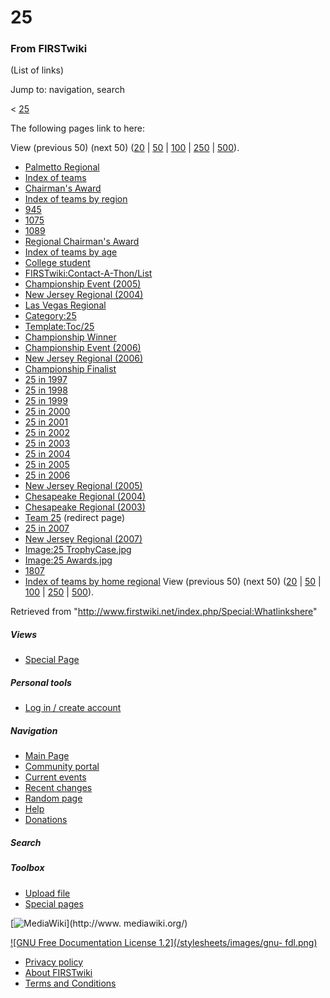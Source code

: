 # 25

### From FIRSTwiki

(List of links)

Jump to: navigation, search

&lt; [25](/index.php?title=25&redirect=no "25" )  

The following pages link to here:

View (previous 50) (next 50)
([20](/index.php?title=Special:Whatlinkshere/25&limit=20&from=0
"Special:Whatlinkshere/25" ) |
[50](/index.php?title=Special:Whatlinkshere/25&limit=50&from=0
"Special:Whatlinkshere/25" ) |
[100](/index.php?title=Special:Whatlinkshere/25&limit=100&from=0
"Special:Whatlinkshere/25" ) |
[250](/index.php?title=Special:Whatlinkshere/25&limit=250&from=0
"Special:Whatlinkshere/25" ) |
[500](/index.php?title=Special:Whatlinkshere/25&limit=500&from=0
"Special:Whatlinkshere/25" )).

  * [Palmetto Regional](/index.php/Palmetto_Regional "Palmetto Regional" )
  * [Index of teams](/index.php/Index_of_teams "Index of teams" )
  * [Chairman's Award](/index.php/Chairman%27s_Award "Chairman's Award" )
  * [Index of teams by region](/index.php/Index_of_teams_by_region "Index of teams by region" )
  * [945](/index.php/945 "945" )
  * [1075](/index.php/1075 "1075" )
  * [1089](/index.php/1089 "1089" )
  * [Regional Chairman's Award](/index.php/Regional_Chairman%27s_Award "Regional Chairman's Award" )
  * [Index of teams by age](/index.php/Index_of_teams_by_age "Index of teams by age" )
  * [College student](/index.php/College_student "College student" )
  * [FIRSTwiki:Contact-A-Thon/List](/index.php/FIRSTwiki:Contact-A-Thon/List "FIRSTwiki:Contact-A-Thon/List" )
  * [Championship Event (2005)](/index.php/Championship_Event_%282005%29 "Championship Event \(2005\)" )
  * [New Jersey Regional (2004)](/index.php/New_Jersey_Regional_%282004%29 "New Jersey Regional \(2004\)" )
  * [Las Vegas Regional](/index.php/Las_Vegas_Regional "Las Vegas Regional" )
  * [Category:25](/index.php/Category:25 "Category:25" )
  * [Template:Toc/25](/index.php/Template:Toc/25 "Template:Toc/25" )
  * [Championship Winner](/index.php/Championship_Winner "Championship Winner" )
  * [Championship Event (2006)](/index.php/Championship_Event_%282006%29 "Championship Event \(2006\)" )
  * [New Jersey Regional (2006)](/index.php/New_Jersey_Regional_%282006%29 "New Jersey Regional \(2006\)" )
  * [Championship Finalist](/index.php/Championship_Finalist "Championship Finalist" )
  * [25 in 1997](/index.php/25_in_1997 "25 in 1997" )
  * [25 in 1998](/index.php/25_in_1998 "25 in 1998" )
  * [25 in 1999](/index.php/25_in_1999 "25 in 1999" )
  * [25 in 2000](/index.php/25_in_2000 "25 in 2000" )
  * [25 in 2001](/index.php/25_in_2001 "25 in 2001" )
  * [25 in 2002](/index.php/25_in_2002 "25 in 2002" )
  * [25 in 2003](/index.php/25_in_2003 "25 in 2003" )
  * [25 in 2004](/index.php/25_in_2004 "25 in 2004" )
  * [25 in 2005](/index.php/25_in_2005 "25 in 2005" )
  * [25 in 2006](/index.php/25_in_2006 "25 in 2006" )
  * [New Jersey Regional (2005)](/index.php/New_Jersey_Regional_%282005%29 "New Jersey Regional \(2005\)" )
  * [Chesapeake Regional (2004)](/index.php/Chesapeake_Regional_%282004%29 "Chesapeake Regional \(2004\)" )
  * [Chesapeake Regional (2003)](/index.php/Chesapeake_Regional_%282003%29 "Chesapeake Regional \(2003\)" )
  * [Team 25](/index.php?title=Team_25&redirect=no "Team 25" ) (redirect page) 
  * [25 in 2007](/index.php/25_in_2007 "25 in 2007" )
  * [New Jersey Regional (2007)](/index.php/New_Jersey_Regional_%282007%29 "New Jersey Regional \(2007\)" )
  * [Image:25 TrophyCase.jpg](/index.php/Image:25_TrophyCase.jpg "Image:25 TrophyCase.jpg" )
  * [Image:25 Awards.jpg](/index.php/Image:25_Awards.jpg "Image:25 Awards.jpg" )
  * [1807](/index.php/1807 "1807" )
  * [Index of teams by home regional](/index.php/Index_of_teams_by_home_regional "Index of teams by home regional" )
View (previous 50) (next 50)
([20](/index.php?title=Special:Whatlinkshere/25&limit=20&from=0
"Special:Whatlinkshere/25" ) |
[50](/index.php?title=Special:Whatlinkshere/25&limit=50&from=0
"Special:Whatlinkshere/25" ) |
[100](/index.php?title=Special:Whatlinkshere/25&limit=100&from=0
"Special:Whatlinkshere/25" ) |
[250](/index.php?title=Special:Whatlinkshere/25&limit=250&from=0
"Special:Whatlinkshere/25" ) |
[500](/index.php?title=Special:Whatlinkshere/25&limit=500&from=0
"Special:Whatlinkshere/25" )).

Retrieved from "<http://www.firstwiki.net/index.php/Special:Whatlinkshere>"

##### Views

  * [Special Page](/index.php/Special:Whatlinkshere/25)

##### Personal tools

  * [Log in / create account](/index.php?title=Special:Userlogin&returnto=Special:Whatlinkshere)

[](/index.php/Main_Page "Main Page" )

##### Navigation

  * [Main Page](/index.php/Main_Page)
  * [Community portal](/index.php/FIRSTwiki:Community_portal)
  * [Current events](/index.php/Current_events)
  * [Recent changes](/index.php/Special:Recentchanges)
  * [Random page](/index.php/Special:Random)
  * [Help](/index.php/FIRSTwiki:Help)
  * [Donations](/index.php/FIRSTwiki:Site_support)

##### Search



##### Toolbox

  * [Upload file](/index.php/Special:Upload)
  * [Special pages](/index.php/Special:Specialpages)

[![MediaWiki](/skins/common/images/poweredby_mediawiki_88x31.png)](http://www.
mediawiki.org/)

[![GNU Free Documentation License 1.2](/stylesheets/images/gnu-
fdl.png)](http://www.gnu.org/copyleft/fdl.html)

  * [Privacy policy](/index.php/FIRSTwiki:Privacy_policy "FIRSTwiki:Privacy policy" )
  * [About FIRSTwiki](/index.php/FIRSTwiki:About "FIRSTwiki:About" )
  * [Terms and Conditions](/index.php/FIRSTwiki:Terms_and_conditions "FIRSTwiki:Terms and conditions" )

